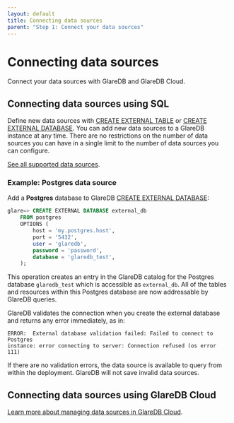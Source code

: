 ```yaml
---
layout: default
title: Connecting data sources
parent: "Step 1: Connect your data sources"
---
```


# Connecting data sources

Connect your data sources with GlareDB and GlareDB Cloud.

## Connecting data sources using SQL

Define new data sources with [CREATE EXTERNAL TABLE] or [CREATE
EXTERNAL DATABASE]. You can add new data sources to a GlareDB instance
at any time. There are no restrictions on the number of data sources you can
have in a single  limit to the number of data sources you can configure.

[See all supported data sources].

### Example: Postgres data source

Add a **Postgres** database to GlareDB [CREATE EXTERNAL DATABASE]:

```sql
glare=> CREATE EXTERNAL DATABASE external_db
    FROM postgres
    OPTIONS (
        host = 'my.postgres.host',
        port = '5432',
        user = 'glaredb',
        password = 'password',
        database = 'glaredb_test',
    );
```

This operation creates an entry in the GlareDB catalog for the
Postgres database `glaredb_test` which is accessible as
`external_db`. All of the tables and resources within this Postgres
database are now addressable by GlareDB queries.

GlareDB validates the connection when you create the external
database and returns any error immediately, as in:

```text
ERROR:  External database validation failed: Failed to connect to Postgres
instance: error connecting to server: Connection refused (os error 111)
```

If there are no validation errors, the data source is available to
query from within the deployment. GlareDB will not save invalid data
sources.

## Connecting data sources using GlareDB Cloud

[Learn more about managing data sources in GlareDB Cloud].

[CREATE EXTERNAL DATABASE]: /glaredb/sql-commands/create-external-database
[CREATE EXTERNAL TABLE]: /glaredb/sql-commands/create-external-table
[See all supported data sources]: /docs/data-sources/supported/
[Learn more about managing data sources in GlareDB Cloud]: /cloud/data-sources/index/
